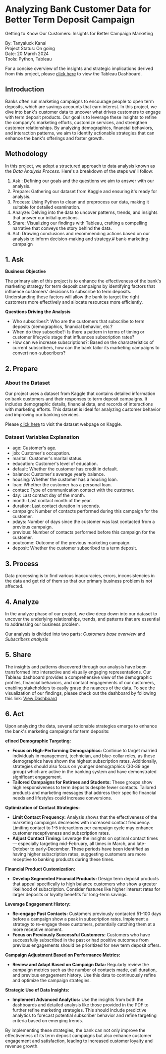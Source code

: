 # Analyzing Bank Customer Data for Better Term Deposit Campaign
Getting to Know Our Customers: Insights for Better Campaign Marketing

By: Tanyaluck Kanai
<br>Project Status: On going
<br>Date: 20 March 2024
<br>Tools: Python, Tableau

For a concise overview of the insights and strategic implications derived from this project, please [click here](https://public.tableau.com/app/profile/tanyaluck.kanai/viz/AnalyzingBankMarketingCampaigns/Demographics?publish=yes) to view the Tableau Dashboard.

## Introduction
Banks often run marketing campaigns to encourage people to open term deposits, which are savings accounts that earn interest.
In this project, we dive into bank's customer data to uncover what drives customers to engage with term deposit products. Our goal is to leverage these insights to refine the company's marketing efforts, customize services, and strengthen customer relationships. By analyzing demographics, financial behaviors, and interaction patterns, we aim to identify actionable strategies that can enhance the bank's offerings and foster growth.

## Methodology 
In this project, we adopt a structured approach to data analysis known as the *Data Analysis Process*. Here's a breakdown of the steps we'll follow:

1. Ask : Defining our goals and the questions we aim to answer with our analysis.
2. Prepare: Gathering our dataset from Kaggle and ensuring it's ready for analysis.
3. Process: Using Python to clean and preprocess our data, making it suitable for detailed examination.
4. Analyze: Delving into the data to uncover patterns, trends, and insights that answer our initial questions.
5. Share: Visualizing our findings with Tableau, crafting a compelling narrative that conveys the story behind the data.
6. Act: Drawing conclusions and recommending actions based on our analysis to inform decision-making and strategy.# bank-marketing-campaign

## 1. Ask

**Business Objective**

The primary aim of this project is to enhance the effectiveness of the bank's marketing strategy for term deposit campaigns by identifying factors that influence customers' decisions to subscribe to term deposits. Understanding these factors will allow the bank to target the right customers more effectively and allocate resources more efficiently.

**Questions Driving the Analysis**

- Who subscribes?: Who are the customers that subscribe to term deposits (demographics, financial behavior, etc.?
- When do they subscribe?: Is there a pattern in terms of timing or customer lifecycle stage that influences subscription rates?
- How can we increase subscriptions?: Based on the characteristics of current subscribers, how can the bank tailor its marketing campaigns to convert non-subscribers?

## 2. Prepare

### About the Dataset
Our project uses a dataset from Kaggle that contains detailed information on bank customers and their responses to term deposit campaigns. It includes demographic details, financial data, and records of interactions with marketing efforts. This dataset is ideal for analyzing customer behavior and improving our banking services.

Please [click here](https://www.kaggle.com/datasets/seanangelonathanael/bank-target-marketing/data) to visit the dataset webpage on Kaggle.

### Dataset Variables Explanation
- age: Customer's age.
- job: Customer's occupation.
- marital: Customer's marital status.
- education: Customer's level of education.
- default: Whether the customer has credit in default.
- balance: Customer's average yearly balance.
- housing: Whether the customer has a housing loan.
- loan: Whether the customer has a personal loan.
- contact: Type of communication contact with the customer.
- day: Last contact day of the month.
- month: Last contact month of the year.
- duration: Last contact duration in seconds.
- campaign: Number of contacts performed during this campaign for the customer.
- pdays: Number of days since the customer was last contacted from a previous campaign.
- previous: Number of contacts performed before this campaign for the customer.
- poutcome: Outcome of the previous marketing campaign.
- deposit: Whether the customer subscribed to a term deposit.

## 3. Process
Data processing is to find various inaccuracies, errors, inconsistencies in the data and get rid of them so that our primary business problem is not affected.

## 4. Analyze

In the analyze phase of our project, we dive deep down into our dataset to uncover the underlying relationships, trends, and patterns that are essential to addressing our business problem.

Our analysis is divided into two parts: *Customers base overview* and *Subscribers analysis*

## 5. Share

The insights and patterns discovered through our analysis have been transformed into interactive and visually engaging representations. Our Tableau dashboard provides a comprehensive view of the demographic profiles, financial behaviors, and contact engagements of our customers, enabling stakeholders to easily grasp the nuances of the data. To see the visualization of our findings, please check out the dashboard by following this link: [View Dashboard](https://public.tableau.com/app/profile/tanyaluck.kanai/viz/AnalyzingBankMarketingCampaigns/Demographics?publish=yes)


## 6. Act
Upon analyzing the data, several actionable strategies emerge to enhance the bank's marketing campaigns for term deposits:

**efined Demographic Targeting:**
  - **Focus on High-Performing Demographics:** Continue to target married individuals in management, technician, and blue-collar roles, as these demographics have shown the highest subscription rates. Additionally, strategies should also focus on younger demographics (30-39 age group) which are active in the banking system and have demonstrated significant engagement.
  - **Tailored Campaigns for Retirees and Students:** These groups show high responsiveness to term deposits despite fewer contacts. Tailored products and marketing messages that address their specific financial needs and lifestyles could increase conversions.

**Optimization of Contact Strategies:**
  - **Limit Contact Frequency:** Analysis shows that the effectiveness of the marketing campaigns decreases with increased contact frequency. Limiting contact to 1-5 interactions per campaign cycle may enhance customer receptiveness and subscription rates.
  - **Adjust Contact Timing:** Leverage the insights on optimal contact times — especially targeting mid-February, all times in March, and late-October to early-December. These periods have been identified as having higher subscription rates, suggesting customers are more receptive to banking products during these times.

**Financial Product Customization:**
  - **Develop Segmented Financial Products:** Design term deposit products that appeal specifically to high balance customers who show a greater likelihood of subscription. Consider features like higher interest rates for larger deposits or loyalty benefits for long-term savings.

**Leverage Engagement History:**
  - **Re-engage Past Contacts:** Customers previously contacted 51-100 days before a campaign show a peak in subscription rates. Implement a strategy to re-engage these customers, potentially catching them at a more receptive moment.
  - **Focus on Previously Successful Customers:** Customers who have successfully subscribed in the past or had positive outcomes from previous engagements should be prioritized for new term deposit offers.
    
**Campaign Adjustment Based on Performance Metrics:**
  - **Review and Adapt Based on Campaign Data:** Regularly review the campaign metrics such as the number of contacts made, call duration, and previous engagement history. Use this data to continuously refine and optimize the campaign strategies.

**Strategic Use of Data Insights:**
  - **Implement Advanced Analytics:** Use the insights from both the dashboards and detailed analysis like those provided in the PDF to further refine marketing strategies. This should include predictive analytics to forecast potential subscriber behavior and refine targeting criteria based on emerging trends.

By implementing these strategies, the bank can not only improve the effectiveness of its term deposit campaigns but also enhance customer engagement and satisfaction, leading to increased customer loyalty and revenue growth.
